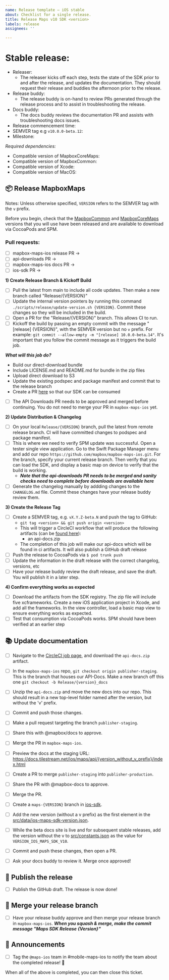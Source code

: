 ```yaml
---
name: Release template — iOS stable
about: Checklist for a single release.
title: Release Maps v10 SDK <version>
labels: release
assignees: ''

---
```


# Stable release: <version>

- Releaser:
  - The releaser kicks off each step, tests the state of the SDK prior to and after the release, and updates the documentation. They should request their release and buddies the afternoon prior to the release.
- Release buddy:
  - The release buddy is on-hand to review PRs generated through the release process and to assist in troubleshooting the release.
- Docs buddy: 
  - The docs buddy reviews the documentation PR and assists with troubleshooting docs issues. 
- Release commencement time:
- SEMVER tag e.g `v10.0.0-beta.12`:
- Milestone:

_Required dependencies:_

- Compatible version of MapboxCoreMaps:
- Compatible version of MapboxCommon:
- Compatible version of Xcode:
- Compatible version of MacOS:

## 📦 Release MapboxMaps

Notes: Unless otherwise specified, `VERSION` refers to the SEMVER tag with the `v` prefix.

Before you begin, check that the [MapboxCommon](https://github.com/mapbox/mapbox-sdk-common/releases) and [MapboxCoreMaps](https://github.com/mapbox/mapbox-core-maps-ios/releases) versions that you will use have been released and are available to download via CocoaPods and SPM. 

### Pull requests:
- [ ] mapbox-maps-ios release PR ->
- [ ] api-downloads PR ->
- [ ] mapbox-maps-ios docs PR ->
- [ ] ios-sdk PR ->
 
**1) Create Release Branch & Kickoff Build**

- [ ] Pull the latest from main to include all code updates. Then make a new branch called "Release/{VERSION}"
- [ ] Update the internal version pointers by running this command `./scripts/release/update-version.sh {VERSION}`. Commit these changes so they will be included in the build.
- [ ] Open a PR for the "Release/{VERSION}" branch. This allows CI to run.
- [ ] Kickoff the build by passing an empty commit with the message "[release] {VERSION}", with the SEMVER version but no `v` prefix. For example: `git commit --allow-empty -m "[release] 10.0.0-beta.14"`. It's important that you follow the commit message as it triggers the build job.

***What will this job do?***

- Build our direct-download bundle
- Include LICENSE.md and README.md for bundle in the zip files
- Upload direct download to S3
- Update the existing podspec and package manifest and commit that to the release branch
- Create a PR [here](https://github.com/mapbox/api-downloads/pulls) so that our SDK can be consumed
- [ ] The API Downloads PR needs to be approved and merged before continuing. You do not need to merge your PR in `mapbox-maps-ios` yet.

**2) Update Distribution & Changelog**

- [ ] On your local `Release/{VERSION}` branch, pull the latest from remote release branch. CI will have committed changes to podspec and package manifest.
- [ ] This is where we need to verify SPM update was successful. Open a tester single view application. Go to the Swift Package Manager menu and add our repo `https://github.com/mapbox/mapbox-maps-ios.git`. For the branch, specify your current release branch. Then verify that you can load the SDK, and display a basic map on device to verify that the build is working.
    - ***Note that the api-downloads PR needs to be merged and sanity checks need to complete before downloads are available here***
- [ ] Generate the changelog manually by addding changes to the `CHANGELOG.md` file. Commit these changes have your release buddy review them. 

**3) Create the Release Tag**

- [ ] Create a SEMVER tag, e.g. `vX.Y.Z-beta.N` and push the tag to GitHub: 
    - `git tag <version> && git push origin <version>`
    - This will trigger a CircleCI workflow that will produce the following artifacts (can be [found here](https://app.circleci.com/pipelines/github/mapbox/mapbox-maps-ios)):
        - an api-docs.zip
	- The completion of this job will make our api-docs which will be found in ci artifacts. It will also publish a GitHub draft release
- [ ] Push the release to CocoaPods via `$ pod trunk push`
- [ ] Update the information in the draft release with the correct changelog, versions, etc
- [ ] Have your release buddy review the draft release, and save the draft. You will publish it in a later step.

**4) Confirm everything works as expected**

- [ ] Download the artifacts from the SDK registry. The zip file will include five xcframeworks. Create a new iOS application project in Xcode, and add all the frameworks. In the view controller, load a basic map view to ensure everything works as expected.
- [ ] Test that consumption via CocoaPods works. SPM should have been verified at an earlier step

## 📚 Update documentation

- [ ] Navigate to the [CircleCI job page](https://app.circleci.com/pipelines/github/mapbox/mapbox-maps-ios), and download the `api-docs.zip` artifact.

- [ ] In the `mapbox-maps-ios` repo, `git checkout origin publisher-staging`. This is the branch that houses our API-Docs. Make a new branch off this one `git checkout -b Release/{version}_docs`
- [ ] Unzip the `api-docs.zip` and move the new docs into our repo. This should result in a new top-level folder named after the version, but without the 'v' prefix.
- [ ] Commit and push those changes.
- [ ] Make a pull request targeting the branch `publisher-staging`.
- [ ] Share this with @mapbox/docs to approve.
- [ ] Merge the PR in `mapbox-maps-ios`.
- [ ] Preview the docs at the staging URL: https://docs.tilestream.net/ios/maps/api/{version_without_v_prefix}/index.html
- [ ] Create a PR to merge `publisher-staging` into `publisher-production`.
- [ ] Share the PR with @mapbox-docs to approve.
- [ ] Merge the PR.
- [ ] Create a `maps-{VERSION}` branch in [ios-sdk](https://github.com/mapbox/ios-sdk).
- [ ] Add the new version (without a v prefix) as the first element in the [src/data/ios-maps-sdk-version.json](https://github.com/mapbox/ios-sdk/blob/publisher-production/src/data/ios-maps-sdk-versions.json).
- [ ] While the beta docs site is live and for subsequent stable releases, add the version without the v to [src/constants.json](https://github.com/mapbox/ios-sdk/blob/ios/maps-v10.0.0-beta.13.1/src/constants.json#L6) as the value for `VERSION_IOS_MAPS_SDK_V10`.
- [ ] Commit and push these changes, then open a PR.
- [ ] Ask your docs buddy to review it. Merge once approved!

## 🚢 Publish the release

- [ ] Publish the GitHub draft. The release is now done!

## 🚢 Merge your release branch

- [ ] Have your release buddy approve and then merge your release branch in `mapbox-maps-ios`.
***When you squash & merge, make the commit message "Maps SDK Release {Version}"***

## 📣 Announcements

- [ ] Tag the `@maps-ios` team in #mobile-maps-ios to notify the team about the completed release! 🎉

When all of the above is completed, you can then close this ticket.
